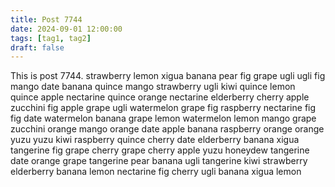 ```yaml
---
title: Post 7744
date: 2024-09-01 12:00:00
tags: [tag1, tag2]
draft: false
---
```

This is post 7744.
strawberry
lemon
xigua
banana
pear
fig
grape
ugli
ugli
fig
mango
date
banana
quince
mango
strawberry
ugli
kiwi
quince
lemon
quince
apple
nectarine
quince
orange
nectarine
elderberry
cherry
apple
zucchini
fig
apple
grape
ugli
watermelon
grape
fig
raspberry
nectarine
fig
fig
date
watermelon
banana
grape
lemon
watermelon
lemon
mango
grape
zucchini
orange
mango
orange
date
apple
banana
raspberry
orange
orange
yuzu
yuzu
kiwi
raspberry
quince
cherry
date
elderberry
banana
xigua
tangerine
fig
grape
cherry
grape
cherry
apple
yuzu
honeydew
tangerine
date
orange
grape
tangerine
pear
banana
ugli
tangerine
kiwi
strawberry
elderberry
banana
lemon
nectarine
fig
cherry
ugli
banana
xigua
lemon
